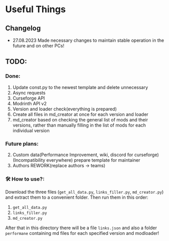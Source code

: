 # Useful Things

## Changelog
- 27.08.2023 Made necessary changes to maintain stable operation in the future and on other PCs!

## TODO:
### Done:

1. Update const.py to the newest template and delete unnecessary
2. Async requests
3. Curseforge API
4. Modrinth API v2
5. Version and loader check(everything is prepared)
6. Create all files in md_creator at once for each version and loader
7. md_creator based on checking the general list of mods and their versions, rather than manually filling in the list of mods for each individual version


### Future plans:
2. Custom data(Performance Improvement, wiki, discord for curseforge)(Incompatibility everywhere)
prepare template for maintainer
4. Authors REWORK(replace authors -> teams)

### 🛠️ How to use?:
Download the three files (``get_all_data.py``, ``links_filler.py``, ``md_creator.py``) and extract them to a convenient folder.
Then run them in this order:
1. ``get_all_data.py``
2. ``links_filler.py``
3. ``md_creator.py``

After that in this directory there will be a file ``links.json`` and also a folder ``performane`` containing md files for each specified version and modloader!
